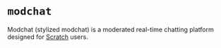 # `modchat`

Modchat (stylized modchat) is a moderated real-time chatting platform designed for [Scratch](https://scratch.mit.edu/) users.
